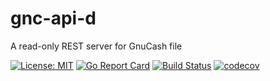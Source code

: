# gnc-api-d

A read-only REST server for GnuCash file

[![License: MIT](https://img.shields.io/badge/License-MIT-yellow.svg)](https://opensource.org/licenses/MIT)
[![Go Report Card](https://goreportcard.com/badge/github.com/vinymeuh/gnc-api-d)](https://goreportcard.com/report/github.com/vinymeuh/gnc-api-d)
[![Build Status](https://travis-ci.org/vinymeuh/gnc-api-d.svg?branch=master)](https://travis-ci.org/vinymeuh/gnc-api-d)
[![codecov](https://codecov.io/gh/vinymeuh/gnc-api-d/branch/master/graph/badge.svg)](https://codecov.io/gh/vinymeuh/gnc-api-d)
